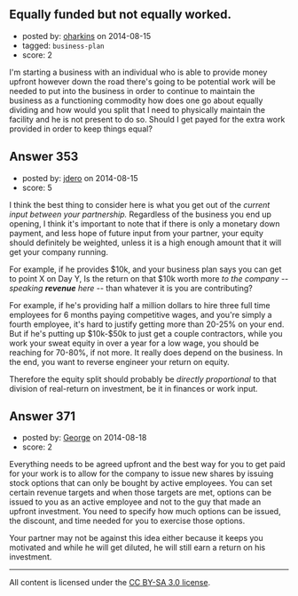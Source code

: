 ## Equally funded but not equally worked.

- posted by: [oharkins](https://stackexchange.com/users/1422371/oharkins) on 2014-08-15
- tagged: `business-plan`
- score: 2

<p>I'm starting a business with an individual who is able to provide money upfront however down the road there's going to be potential work will be needed to put into the business in order to continue to maintain the business as a functioning commodity how does one go about equally dividing and how would you split that I need to physically maintain the facility and he is not present to do so. Should I get payed for the extra work provided in order to keep things equal? </p>



## Answer 353

- posted by: [jdero](https://stackexchange.com/users/1972448/jdero) on 2014-08-15
- score: 5

<p>I think the best thing to consider here is what you get out of the <em>current input between your partnership.</em> Regardless of the business you end up opening, I think it's important to note that if there is only a monetary down payment, and less hope of future input from your partner, your equity should definitely be weighted, unless it is a high enough amount that it will get your company running.</p>

<p>For example, if he provides $10k, and your business plan says you can get to point X on Day Y, Is the return on that $10k worth more <em>to the company -- speaking <strong>revenue</strong> here --</em> than whatever it is you are contributing?</p>

<p>For example, if he's providing half a million dollars to hire three full time employees for 6 months paying competitive wages, and you're simply a fourth employee, it's hard to justify getting more than 20-25% on your end. But if he's putting up $10k-$50k to just get a couple contractors, while you work your sweat equity in over a year for a low wage, you should be reaching for 70-80%, if not more. It really does depend on the business. In the end, you want to reverse engineer your return on equity.</p>

<p>Therefore the equity split should probably be <em>directly proportional</em> to that division of real-return on investment, be it in finances or work input.</p>



## Answer 371

- posted by: [George](https://stackexchange.com/users/3516499/george) on 2014-08-18
- score: 2

<p>Everything needs to be agreed upfront and the best way for you to get paid for your work is to allow for the company to issue new shares by issuing stock options that can only be bought by active employees.  You can set certain revenue targets and when those targets are met, options can be issued to you as an active employee and not to the guy that made an upfront investment.  You need to specify how much options can be issued, the discount, and time needed for you to exercise those options.</p>

<p>Your partner may not be against this idea either because it keeps you motivated and while he will get diluted, he will still earn a return on his investment.</p>




---

All content is licensed under the [CC BY-SA 3.0 license](https://creativecommons.org/licenses/by-sa/3.0/).
